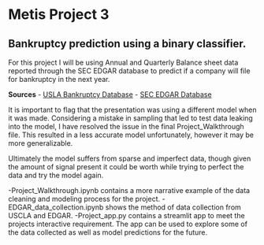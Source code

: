 # Metis Project 3
## Bankruptcy prediction using a binary classifier.

For this project I will be using Annual and Quarterly Balance sheet data reported through the SEC EDGAR database to predict if a company will file for bankruptcy in the next year.

**Sources**
	- [USLA Bankruptcy Database](https://lopucki.law.ucla.edu/spreadsheet.htm)
	- [SEC EDGAR Database](https://www.sec.gov/edgar/searchedgar/companysearch.html)

It is important to flag that the presentation was using a different model when it was made. Considering a mistake in sampling that led to test data leaking into the model, I have resolved the issue in the final Project_Walkthrough file. This resulted in a less accurate model unfortunately, however it may be more generalizable.

Ultimately the model suffers from sparse and imperfect data, though given the amount of signal present it could be worth while trying to perfect the data and try the model again.

-Project_Walkthrough.ipynb contains a more narrative example of the data cleaning and modeling process for the project.
-EDGAR_data_collection.ipynb shows the method of data collection from USCLA and EDGAR.
-Project_app.py contains a streamlit app to meet the projects interactive requirement. The app can be used to explore some of the data collected as well as model predictions for the future.
